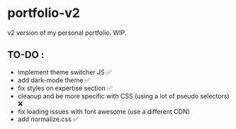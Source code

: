 # portfolio-v2
v2 version of my personal portfolio. WIP. 



  ## TO-DO : 
   * implement theme switcher JS  ✅ 
   * add dark-mode theme ✅
   * fix styles on expertise section ✅
   * cleanup and be more specific with CSS (using a lot of pseudo selectors) ❌ 
   * fix loading issues with font awesome (use a different CDN) 
   * add normalize.css ✅
